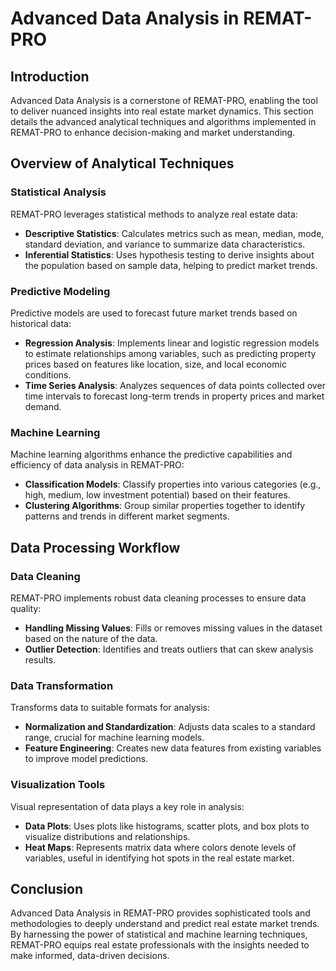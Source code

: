 # Advanced Data Analysis in REMAT-PRO

## Introduction

Advanced Data Analysis is a cornerstone of REMAT-PRO, enabling the tool to deliver nuanced insights into real estate market dynamics. This section details the advanced analytical techniques and algorithms implemented in REMAT-PRO to enhance decision-making and market understanding.

## Overview of Analytical Techniques

### Statistical Analysis

REMAT-PRO leverages statistical methods to analyze real estate data:

- **Descriptive Statistics**: Calculates metrics such as mean, median, mode, standard deviation, and variance to summarize data characteristics.
- **Inferential Statistics**: Uses hypothesis testing to derive insights about the population based on sample data, helping to predict market trends.

### Predictive Modeling

Predictive models are used to forecast future market trends based on historical data:

- **Regression Analysis**: Implements linear and logistic regression models to estimate relationships among variables, such as predicting property prices based on features like location, size, and local economic conditions.
- **Time Series Analysis**: Analyzes sequences of data points collected over time intervals to forecast long-term trends in property prices and market demand.

### Machine Learning

Machine learning algorithms enhance the predictive capabilities and efficiency of data analysis in REMAT-PRO:

- **Classification Models**: Classify properties into various categories (e.g., high, medium, low investment potential) based on their features.
- **Clustering Algorithms**: Group similar properties together to identify patterns and trends in different market segments.

## Data Processing Workflow

### Data Cleaning

REMAT-PRO implements robust data cleaning processes to ensure data quality:

- **Handling Missing Values**: Fills or removes missing values in the dataset based on the nature of the data.
- **Outlier Detection**: Identifies and treats outliers that can skew analysis results.

### Data Transformation

Transforms data to suitable formats for analysis:

- **Normalization and Standardization**: Adjusts data scales to a standard range, crucial for machine learning models.
- **Feature Engineering**: Creates new data features from existing variables to improve model predictions.

### Visualization Tools

Visual representation of data plays a key role in analysis:

- **Data Plots**: Uses plots like histograms, scatter plots, and box plots to visualize distributions and relationships.
- **Heat Maps**: Represents matrix data where colors denote levels of variables, useful in identifying hot spots in the real estate market.

## Conclusion

Advanced Data Analysis in REMAT-PRO provides sophisticated tools and methodologies to deeply understand and predict real estate market trends. By harnessing the power of statistical and machine learning techniques, REMAT-PRO equips real estate professionals with the insights needed to make informed, data-driven decisions.
